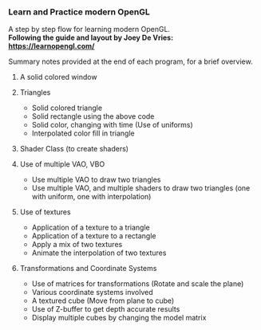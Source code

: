 ### Learn and Practice modern OpenGL
  
A step by step flow for learning modern OpenGL.  
**Following the guide and layout by Joey De Vries: https://learnopengl.com/**

Summary notes provided at the end of each program, for a brief overview.  
  
1. A solid colored window
2. Triangles  
    - Solid colored triangle
    - Solid rectangle using the above code
    - Solid color, changing with time (Use of uniforms)
    - Interpolated color fill in triangle
 3. Shader Class (to create shaders)
 4. Use of multiple VAO, VBO  
    - Use multiple VAO to draw two triangles
    - Use multiple VAO, and multiple shaders to draw two triangles (one with uniform, one with interpolation)
 5. Use of textures
    - Application of a texture to a triangle  
    - Application of a texture to a rectangle
    - Apply a mix of two textures
    - Animate the interpolation of two textures

 6. Transformations and Coordinate Systems
    - Use of matrices for transformations (Rotate and scale the plane) 
    - Various coordinate systems involved
    - A textured cube (Move from plane to cube)
    - Use of Z-buffer to get depth accurate results
    - Display multiple cubes by changing the model matrix
